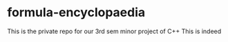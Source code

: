 # formula-encyclopaedia
This is the private repo for our 3rd sem minor project of C++
This is indeed
